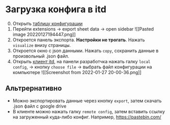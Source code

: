 # Загрузка конфига в itd
0. Открыть [таблицу конфигурации](https://docs.google.com/spreadsheets/d/17u9amlS1ozYxfPvQs9JHCNRtE-YJN-avL0SwYJqzJL4/edit?usp=sharing)
1. Перейти extensions -> export sheet data -> open sidebar
![[Pasted image 20220127194447.png]]
2. Откроется панель экспорта. **Настройки не трогать**. Нажать `visualize` внизу страницы. 
3. Откроется окно с json данными. Нажать `copy`, сохранить данные в произвольный .json файл.
4. Открыть [клиент itd](https://idle-tovar-defense-dev.256by2.com/app/index.html), на панели разработчка нажать галку `local config`, -> кнопку `choose file` -> выбрать файл конфигурации на компьютере 
![[Screenshot from 2022-01-27 20-00-36.png]]

## Альтрернативно

- Можно экспортировать данные через кнопку `export`, затем скачать .json файл с google drive
- В клиенте можно нажать галку `remote config`, затем вставить ссылку на загруженный куда-либо конфиг. Например, https://pastebin.com/